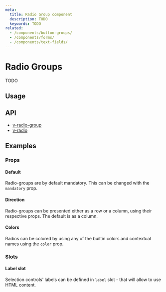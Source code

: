 ```yaml
---
meta:
  title: Radio Group component
  description: TODO
  keywords: TODO
related:
  - /components/button-groups/
  - /components/forms/
  - /components/text-fields/
---
```


# Radio Groups

TODO

<entry-ad />

## Usage

<example file="v-radio-group/usage" />

## API

- [v-radio-group](../../api/v-radio-group)
- [v-radio](../../api/v-radio)

## Examples

### Props

#### Default

Radio-groups are by default mandatory. This can be changed with the `mandatory` prop.

<example file="v-radio-group/prop-default" />

#### Direction

Radio-groups can be presented either as a row or a column, using their respective props. The default is as a column.

<example file="v-radio-group/prop-direction" />

#### Colors

Radios can be colored by using any of the builtin colors and contextual names using the `color` prop.

<example file="v-radio-group/prop-colors" />

### Slots

#### Label slot

Selection controls' labels can be defined in `label` slot - that will allow to use HTML content.

<example file="v-radio-group/slot-label" />

<backmatter />
